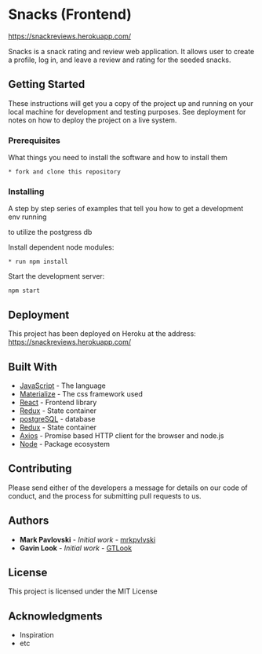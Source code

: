 # Snacks (Frontend)

https://snackreviews.herokuapp.com/

Snacks is a snack rating and review web application.  It allows user to create a profile, log in, and leave a review and rating for the seeded snacks.

## Getting Started

These instructions will get you a copy of the project up and running on your local machine for development and testing purposes. See deployment for notes on how to deploy the project on a live system.

### Prerequisites

What things you need to install the software and how to install them

```shell
* fork and clone this repository
```

### Installing

A step by step series of examples that tell you how to get a development env running

to utilize the postgress db

Install dependent node modules:

```shell
* run npm install
```

Start the development server:

```shell
npm start
```

## Deployment

This project has been deployed on Heroku at the address: https://snackreviews.herokuapp.com/

## Built With

-   [JavaScript](https://www.javascript.com/) - The language
-   [Materialize](https://materializecss.com/) - The css framework used
-   [React](https://reactjs.org/) - Frontend library
-   [Redux](https://redux.js.org/) - State container
-   [postgreSQL](https://www.postgresql.org/) - database
-   [Redux](https://redux.js.org/) - State container
-   [Axios](https://github.com/axios/axios) - Promise based HTTP client for the browser and node.js
-   [Node](https://nodejs.org/en/) - Package ecosystem

## Contributing

Please send either of the developers a message for details on our code of conduct, and the process for submitting pull requests to us.

## Authors

-   **Mark Pavlovski** - _Initial work_ - [mrkpvlvski](https://github.com/mrkpvlvski)
-   **Gavin Look** - _Initial work_ - [GTLook](https://github.com/GTLook/)

## License

This project is licensed under the MIT License

## Acknowledgments

-   Inspiration
-   etc
